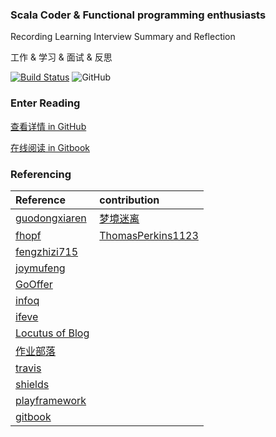 ### Scala Coder & Functional programming enthusiasts

Recording Learning  Interview  Summary and Reflection

工作 & 学习 & 面试 & 反思

[![Build Status](https://travis-ci.org/jxnu-liguobin/cs-summary-reflection.svg?branch=master)](https://travis-ci.org/jxnu-liguobin/cs-summary-reflection)
![GitHub](https://img.shields.io/github/license/jxnu-liguobin/cs-summary-reflection.svg)

### Enter Reading

[查看详情 in GitHub](/src/main/java/cn/edu/jxnu/allmd/README.MD)

[在线阅读 in Gitbook](https://dreamylost.gitbook.io)

### Referencing

| Reference | contribution |
| :--- | :--- |
| [guodongxiaren](https://github.com/guodongxiaren/README) | [梦境迷离](https://github.com/jxnu-liguobin) |
| [fhopf](https://github.com/fhopf/akka-crawler-example) | [ThomasPerkins1123](https://github.com/ThomasPerkins1123) |
| [fengzhizi715](https://github.com/fengzhizi715/ProxyPool) |  |
| [joymufeng](https://github.com/joymufeng) |  |
| [GoOffer](https://github.com/liuenci/GoOffer) |  |
| [infoq](https://www.infoq.cn) |  |
| [ifeve](http://ifeve.com/)  |  |
| [Locutus of Blog](http://blog.locut.us/2008/01/12/a-decent-stand-alone-java-bloom-filter-implementation/) |  |
| [作业部落](https://www.zybuluo.com) | |
| [travis](https://travis-ci.org/) |  |
| [shields](https://shields.io/) |  |
| [playframework](https://www.playframework.com) | |
| [gitbook](https://www.gitbook.com) | |
